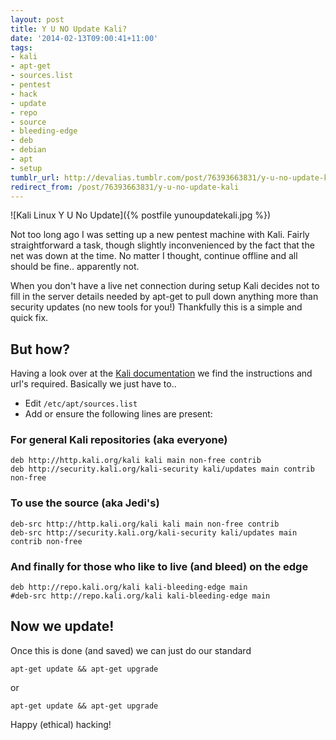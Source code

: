```yaml
---
layout: post
title: Y U NO Update Kali?
date: '2014-02-13T09:00:41+11:00'
tags:
- kali
- apt-get
- sources.list
- pentest
- hack
- update
- repo
- source
- bleeding-edge
- deb
- debian
- apt
- setup
tumblr_url: http://devalias.tumblr.com/post/76393663831/y-u-no-update-kali
redirect_from: /post/76393663831/y-u-no-update-kali
---
```

![Kali Linux Y U No Update]({% postfile yunoupdatekali.jpg %})

Not too long ago I was setting up a new pentest machine with Kali. Fairly straightforward a task, though slightly inconvenienced by the fact that the net was down at the time. No matter I thought, continue offline and all should be fine.. apparently not.

When you don't have a live net connection during setup Kali decides not to fill in the server details needed by apt-get to pull down anything more than security updates (no new tools for you!) Thankfully this is a simple and quick fix.

## But how?

Having a look over at the [Kali documentation](http://docs.kali.org/general-use/kali-linux-sources-list-repositories) we find the instructions and url's required. Basically we just have to..

* Edit `/etc/apt/sources.list`
* Add or ensure the following lines are present:

### For general Kali repositories (aka everyone)

```
deb http://http.kali.org/kali kali main non-free contrib
deb http://security.kali.org/kali-security kali/updates main contrib non-free
```

### To use the source (aka Jedi's)

```
deb-src http://http.kali.org/kali kali main non-free contrib
deb-src http://security.kali.org/kali-security kali/updates main contrib non-free
```

### And finally for those who like to live (and bleed) on the edge

```
deb http://repo.kali.org/kali kali-bleeding-edge main
#deb-src http://repo.kali.org/kali kali-bleeding-edge main
```

## Now we update!

Once this is done (and saved) we can just do our standard

```
apt-get update && apt-get upgrade
```

or

```
apt-get update && apt-get upgrade
```

Happy (ethical) hacking!
